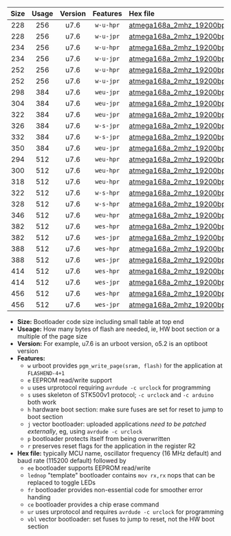 |Size|Usage|Version|Features|Hex file|
|:-:|:-:|:-:|:-:|:--|
|228|256|u7.6|`w-u-hpr`|[atmega168a_2mhz_19200bps_ur.hex](https://raw.githubusercontent.com/stefanrueger/urboot/main/atmega168a_2mhz_19200bps_ur.hex)|
|228|256|u7.6|`w-u-jpr`|[atmega168a_2mhz_19200bps_ur_vbl.hex](https://raw.githubusercontent.com/stefanrueger/urboot/main/atmega168a_2mhz_19200bps_ur_vbl.hex)|
|234|256|u7.6|`w-u-hpr`|[atmega168a_2mhz_19200bps_lednop_ur.hex](https://raw.githubusercontent.com/stefanrueger/urboot/main/atmega168a_2mhz_19200bps_lednop_ur.hex)|
|234|256|u7.6|`w-u-jpr`|[atmega168a_2mhz_19200bps_lednop_ur_vbl.hex](https://raw.githubusercontent.com/stefanrueger/urboot/main/atmega168a_2mhz_19200bps_lednop_ur_vbl.hex)|
|252|256|u7.6|`w-u-hpr`|[atmega168a_2mhz_19200bps_lednop_fr_ur.hex](https://raw.githubusercontent.com/stefanrueger/urboot/main/atmega168a_2mhz_19200bps_lednop_fr_ur.hex)|
|252|256|u7.6|`w-u-jpr`|[atmega168a_2mhz_19200bps_lednop_fr_ur_vbl.hex](https://raw.githubusercontent.com/stefanrueger/urboot/main/atmega168a_2mhz_19200bps_lednop_fr_ur_vbl.hex)|
|298|384|u7.6|`weu-jpr`|[atmega168a_2mhz_19200bps_ee_ur_vbl.hex](https://raw.githubusercontent.com/stefanrueger/urboot/main/atmega168a_2mhz_19200bps_ee_ur_vbl.hex)|
|304|384|u7.6|`weu-jpr`|[atmega168a_2mhz_19200bps_ee_lednop_ur_vbl.hex](https://raw.githubusercontent.com/stefanrueger/urboot/main/atmega168a_2mhz_19200bps_ee_lednop_ur_vbl.hex)|
|322|384|u7.6|`weu-jpr`|[atmega168a_2mhz_19200bps_ee_lednop_fr_ur_vbl.hex](https://raw.githubusercontent.com/stefanrueger/urboot/main/atmega168a_2mhz_19200bps_ee_lednop_fr_ur_vbl.hex)|
|326|384|u7.6|`w-s-jpr`|[atmega168a_2mhz_19200bps_vbl.hex](https://raw.githubusercontent.com/stefanrueger/urboot/main/atmega168a_2mhz_19200bps_vbl.hex)|
|332|384|u7.6|`w-s-jpr`|[atmega168a_2mhz_19200bps_lednop_vbl.hex](https://raw.githubusercontent.com/stefanrueger/urboot/main/atmega168a_2mhz_19200bps_lednop_vbl.hex)|
|350|384|u7.6|`weu-jpr`|[atmega168a_2mhz_19200bps_ee_lednop_fr_ce_ur_vbl.hex](https://raw.githubusercontent.com/stefanrueger/urboot/main/atmega168a_2mhz_19200bps_ee_lednop_fr_ce_ur_vbl.hex)|
|294|512|u7.6|`weu-hpr`|[atmega168a_2mhz_19200bps_ee_ur.hex](https://raw.githubusercontent.com/stefanrueger/urboot/main/atmega168a_2mhz_19200bps_ee_ur.hex)|
|300|512|u7.6|`weu-hpr`|[atmega168a_2mhz_19200bps_ee_lednop_ur.hex](https://raw.githubusercontent.com/stefanrueger/urboot/main/atmega168a_2mhz_19200bps_ee_lednop_ur.hex)|
|318|512|u7.6|`weu-hpr`|[atmega168a_2mhz_19200bps_ee_lednop_fr_ur.hex](https://raw.githubusercontent.com/stefanrueger/urboot/main/atmega168a_2mhz_19200bps_ee_lednop_fr_ur.hex)|
|322|512|u7.6|`w-s-hpr`|[atmega168a_2mhz_19200bps.hex](https://raw.githubusercontent.com/stefanrueger/urboot/main/atmega168a_2mhz_19200bps.hex)|
|328|512|u7.6|`w-s-hpr`|[atmega168a_2mhz_19200bps_lednop.hex](https://raw.githubusercontent.com/stefanrueger/urboot/main/atmega168a_2mhz_19200bps_lednop.hex)|
|346|512|u7.6|`weu-hpr`|[atmega168a_2mhz_19200bps_ee_lednop_fr_ce_ur.hex](https://raw.githubusercontent.com/stefanrueger/urboot/main/atmega168a_2mhz_19200bps_ee_lednop_fr_ce_ur.hex)|
|382|512|u7.6|`wes-hpr`|[atmega168a_2mhz_19200bps_ee.hex](https://raw.githubusercontent.com/stefanrueger/urboot/main/atmega168a_2mhz_19200bps_ee.hex)|
|382|512|u7.6|`wes-jpr`|[atmega168a_2mhz_19200bps_ee_vbl.hex](https://raw.githubusercontent.com/stefanrueger/urboot/main/atmega168a_2mhz_19200bps_ee_vbl.hex)|
|388|512|u7.6|`wes-hpr`|[atmega168a_2mhz_19200bps_ee_lednop.hex](https://raw.githubusercontent.com/stefanrueger/urboot/main/atmega168a_2mhz_19200bps_ee_lednop.hex)|
|388|512|u7.6|`wes-jpr`|[atmega168a_2mhz_19200bps_ee_lednop_vbl.hex](https://raw.githubusercontent.com/stefanrueger/urboot/main/atmega168a_2mhz_19200bps_ee_lednop_vbl.hex)|
|414|512|u7.6|`wes-hpr`|[atmega168a_2mhz_19200bps_ee_lednop_fr.hex](https://raw.githubusercontent.com/stefanrueger/urboot/main/atmega168a_2mhz_19200bps_ee_lednop_fr.hex)|
|414|512|u7.6|`wes-jpr`|[atmega168a_2mhz_19200bps_ee_lednop_fr_vbl.hex](https://raw.githubusercontent.com/stefanrueger/urboot/main/atmega168a_2mhz_19200bps_ee_lednop_fr_vbl.hex)|
|456|512|u7.6|`wes-hpr`|[atmega168a_2mhz_19200bps_ee_lednop_fr_ce.hex](https://raw.githubusercontent.com/stefanrueger/urboot/main/atmega168a_2mhz_19200bps_ee_lednop_fr_ce.hex)|
|456|512|u7.6|`wes-jpr`|[atmega168a_2mhz_19200bps_ee_lednop_fr_ce_vbl.hex](https://raw.githubusercontent.com/stefanrueger/urboot/main/atmega168a_2mhz_19200bps_ee_lednop_fr_ce_vbl.hex)|

- **Size:** Bootloader code size including small table at top end
- **Useage:** How many bytes of flash are needed, ie, HW boot section or a multiple of the page size
- **Version:** For example, u7.6 is an urboot version, o5.2 is an optiboot version
- **Features:**
  + `w` urboot provides `pgm_write_page(sram, flash)` for the application at `FLASHEND-4+1`
  + `e` EEPROM read/write support
  + `u` uses urprotocol requiring `avrdude -c urclock` for programming
  + `s` uses skeleton of STK500v1 protocol; `-c urclock` and `-c arduino` both work
  + `h` hardware boot section: make sure fuses are set for reset to jump to boot section
  + `j` vector bootloader: uploaded applications *need to be patched externally*, eg, using `avrdude -c urclock`
  + `p` bootloader protects itself from being overwritten
  + `r` preserves reset flags for the application in the register R2
- **Hex file:** typically MCU name, oscillator frequency (16 MHz default) and baud rate (115200 default) followed by
  + `ee` bootloader supports EEPROM read/write
  + `lednop` "template" bootloader contains `mov rx,rx` nops that can be replaced to toggle LEDs
  + `fr` bootloader provides non-essential code for smoother error handing
  + `ce` bootloader provides a chip erase command
  + `ur` uses urprotocol and requires `avrdude -c urclock` for programming
  + `vbl` vector bootloader: set fuses to jump to reset, not the HW boot section
